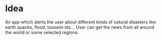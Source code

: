 # Idea

An app which alerts the user about different kinds of natural disasters like earth quacks, flood, tsunami etc... User can get the news from all around the world or some selected regions.


